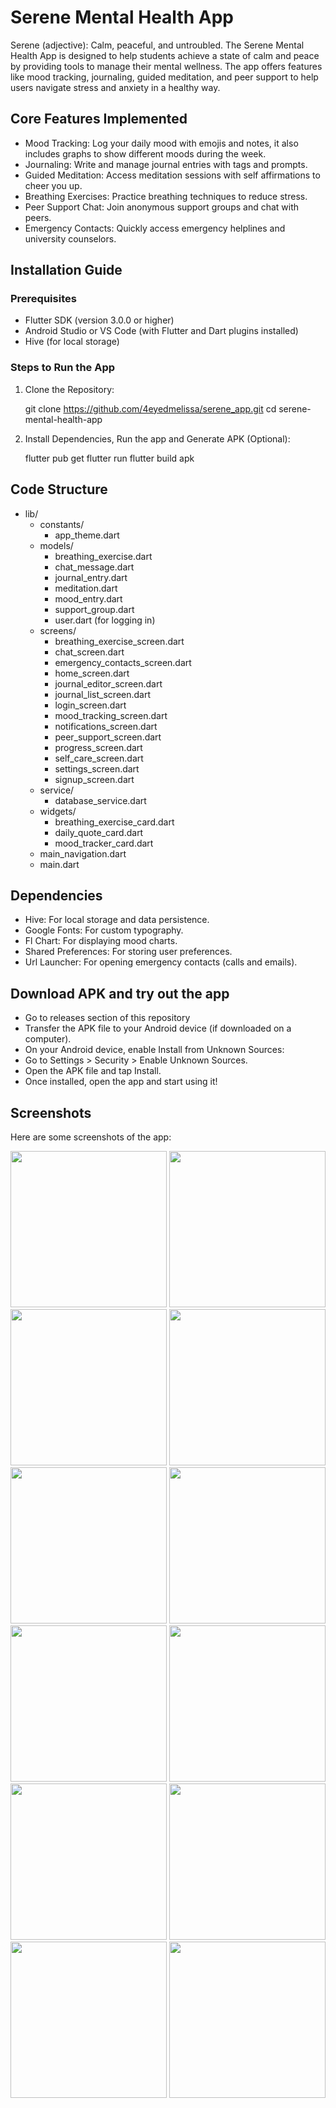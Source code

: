 # Serene Mental Health App

Serene (adjective): Calm, peaceful, and untroubled.
The Serene Mental Health App is designed to help students achieve a state of calm and peace by providing tools to manage their mental wellness. The app offers features like mood tracking, journaling, guided meditation, and peer support to help users navigate stress and anxiety in a healthy way.

## Core Features Implemented

  - Mood Tracking: Log your daily mood with emojis and notes, it also includes graphs to show different moods during the week.
  - Journaling: Write and manage journal entries with tags and prompts.
  - Guided Meditation: Access meditation sessions with self affirmations to cheer you up.
  - Breathing Exercises: Practice breathing techniques to reduce stress.
  - Peer Support Chat: Join anonymous support groups and chat with peers.
  - Emergency Contacts: Quickly access emergency helplines and university counselors.

## Installation Guide
### Prerequisites
- Flutter SDK (version 3.0.0 or higher)
- Android Studio or VS Code (with Flutter and Dart plugins installed)
- Hive (for local storage)

### Steps to Run the App
1. Clone the Repository:
   
   git clone https://github.com/4eyedmelissa/serene_app.git
   cd serene-mental-health-app
   
2. Install Dependencies, Run the app and Generate APK (Optional):

   flutter pub get
   flutter run
   flutter build apk

## Code Structure

   - lib/
      - constants/
        - app_theme.dart
      - models/
        - breathing_exercise.dart
        - chat_message.dart
        - journal_entry.dart
        - meditation.dart
        - mood_entry.dart
        - support_group.dart
        - user.dart (for logging in)
      - screens/
         -  breathing_exercise_screen.dart 
         - chat_screen.dart               
         - emergency_contacts_screen.dart 
         - home_screen.dart               
         - journal_editor_screen.dart     
         - journal_list_screen.dart       
         - login_screen.dart            
         - mood_tracking_screen.dart     
         - notifications_screen.dart     
         - peer_support_screen.dart       
         - progress_screen.dart           
         - self_care_screen.dart          
         - settings_screen.dart          
         - signup_screen.dart
       - service/
         - database_service.dart
       - widgets/
          - breathing_exercise_card.dart
          - daily_quote_card.dart        
          - mood_tracker_card.dart
        - main_navigation.dart
        - main.dart
    
## Dependencies

   - Hive: For local storage and data persistence.
   - Google Fonts: For custom typography.
   - Fl Chart: For displaying mood charts.
   - Shared Preferences: For storing user preferences.
   - Url Launcher: For opening emergency contacts (calls and emails).

## Download APK and try out the app

  - Go to releases section of this repository
  - Transfer the APK file to your Android device (if downloaded on a computer).
  - On your Android device, enable Install from Unknown Sources:
  - Go to Settings > Security > Enable Unknown Sources.
  - Open the APK file and tap Install.
  - Once installed, open the app and start using it!

## Screenshots

Here are some screenshots of the app:

<img src="https://github.com/user-attachments/assets/851c490c-7a4e-4d5a-9218-6a059e33952b" width="250">

<img src="https://github.com/user-attachments/assets/db703743-0519-42ca-b22f-e59a48c78c9a" width="250">

<img src="https://github.com/user-attachments/assets/d1afd1eb-ce2b-4702-88b9-022719453c8b" width ="250">

<img src="https://github.com/user-attachments/assets/ebad5c29-44ee-424c-b5e2-a8e141c6c55b" width="250">

<img src="https://github.com/user-attachments/assets/4179e342-33b9-4762-8f0b-74dffc89bea5" width="250">

<img src="https://github.com/user-attachments/assets/4e3fa8ca-7457-4797-b252-d8232921ac99" width="250">

<img src="https://github.com/user-attachments/assets/1f324404-ab46-4cae-9f23-f00fcb09720d" width="250">

<img src="https://github.com/user-attachments/assets/a4a4e387-f621-4de0-95b8-f63a96f21a0b" width="250">

<img src="https://github.com/user-attachments/assets/6c656a05-ad3d-45dc-be74-81ac5a01aaee" width="250">

<img src="https://github.com/user-attachments/assets/bb8dc320-7d99-48dd-aa0a-0269f9955f76" width="250">

<img src="https://github.com/user-attachments/assets/e370b98b-c3e4-4ae5-8fae-1fc462dd6a72" width="250">

<img src="https://github.com/user-attachments/assets/784419ab-c279-401c-9284-07ebecb331eb" width="250">










